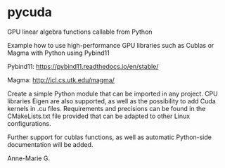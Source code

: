 # pycuda

GPU linear algebra functions callable from Python

Example how to use high-performance GPU libraries such as Cublas or Magma with Python using Pybind11 

Pybind11: https://pybind11.readthedocs.io/en/stable/

Magma: http://icl.cs.utk.edu/magma/

Create a simple Python module that can be imported in any project.
CPU libraries Eigen are also supported, as well as the possibility to add Cuda kernels in .cu files.
Requirements and precisions can be found in the CMakeLists.txt file provided that can be adapted to other Linux configurations. 

Further support for cublas functions, as well as automatic Python-side documentation will be added.

Anne-Marie G.
